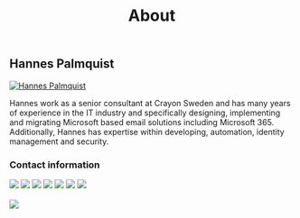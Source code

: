 ﻿---
title: About
description: About
hide_table_of_contents: true
---

## Hannes Palmquist

<a class="avatar__photo-link avatar__photo" href="https://getps.dev/about" target="_blank" rel="noreferrer noopener">
    <img src="https://getps.dev/img/Hannes_Profil_HighContrast.jpg" alt="Hannes Palmquist"/>
</a>

Hannes work as a senior consultant at Crayon Sweden and has many years of experience in the IT industry and specifically designing, implementing and migrating Microsoft based email solutions including Microsoft 365. Additionally, Hannes has expertise within developing, automation, identity management and security.

### Contact information
<div class ="imgpadding">
    <a href="mailto:hannes.palmquist+getpsabout@outlook.com"><img src={require('../../static/img/outlook-1.png').default} style={{width: 30, height: 30}}/></a>
    <a href="mailto:hannes.palmquist+getpsabout@crayon.com"><img src={require('../../static/img/outlook-1.png').default} style={{width: 30, height: 30}} /></a>
    <a href="https://github.com/hanpq/"><img src={require('../../static/img/GitHub-Mark-Light-120px-plus.png').default} style={{width: 30, height: 30}} /></a>
    <a href="https://www.facebook.com/hannes.palmquist/"><img src={require('../../static/img/f_logo_RGB-Blue_58.png').default} style={{width: 30, height: 30}} /></a>
    <a href="https://www.linkedin.com/in/hannes-palmquist-732b5647/"><img src={require('../../static/img/LI-In-Bug.png').default} style={{width: 30, height: 30}} /></a>
    <a href="https://twitter.com/PalmquistHannes/"><img src={require('../../static/img/twitter-svgrepo-com.png').default} style={{width: 30, height: 30}} /></a>
    <a href="https://teams.microsoft.com/l/chat/0/0?users=hannes.palmquist@crayon.com"><img src={require('../../static/img/microsoft-teams-1.png').default} style={{width: 30, height: 30}} /></a>
</div>
<br/>
<a href="https://www.credly.com/badges/90033ad9-9856-4b09-9ca2-0d57cf5ad255/public_url"><img src={require('../../static/img/mcsa-office-365-certified-2016.png').default} style={{width: 70, height: 70}} /></a>
